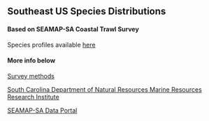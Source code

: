 ## Southeast US Species Distributions
#### Based on SEAMAP-SA Coastal Trawl Survey

Species profiles available [here](https://carlylovas.github.io/southeast_species_dist/code/se_summaries.html)


#### More info below
[Survey methods](https://www.dnr.sc.gov/marine/mrri/CoastalResearch/SEAMAP/pdf/SEAMAPtrawlmethods.pdf)

[South Carolina Department of Natural Resources Marine Resources Research Institute](https://www.dnr.sc.gov/marine/mrri/CoastalResearch/SEAMAP/index.html)

[SEAMAP-SA Data Portal](https://www2.dnr.sc.gov/seamap/) 
